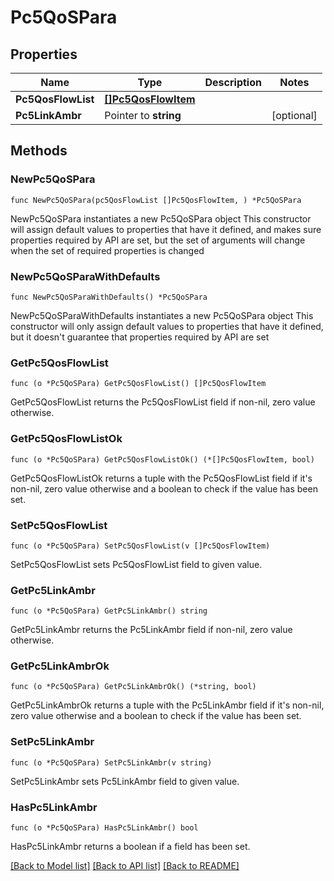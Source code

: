 # Pc5QoSPara

## Properties

Name | Type | Description | Notes
------------ | ------------- | ------------- | -------------
**Pc5QosFlowList** | [**[]Pc5QosFlowItem**](Pc5QosFlowItem.md) |  | 
**Pc5LinkAmbr** | Pointer to **string** |  | [optional] 

## Methods

### NewPc5QoSPara

`func NewPc5QoSPara(pc5QosFlowList []Pc5QosFlowItem, ) *Pc5QoSPara`

NewPc5QoSPara instantiates a new Pc5QoSPara object
This constructor will assign default values to properties that have it defined,
and makes sure properties required by API are set, but the set of arguments
will change when the set of required properties is changed

### NewPc5QoSParaWithDefaults

`func NewPc5QoSParaWithDefaults() *Pc5QoSPara`

NewPc5QoSParaWithDefaults instantiates a new Pc5QoSPara object
This constructor will only assign default values to properties that have it defined,
but it doesn't guarantee that properties required by API are set

### GetPc5QosFlowList

`func (o *Pc5QoSPara) GetPc5QosFlowList() []Pc5QosFlowItem`

GetPc5QosFlowList returns the Pc5QosFlowList field if non-nil, zero value otherwise.

### GetPc5QosFlowListOk

`func (o *Pc5QoSPara) GetPc5QosFlowListOk() (*[]Pc5QosFlowItem, bool)`

GetPc5QosFlowListOk returns a tuple with the Pc5QosFlowList field if it's non-nil, zero value otherwise
and a boolean to check if the value has been set.

### SetPc5QosFlowList

`func (o *Pc5QoSPara) SetPc5QosFlowList(v []Pc5QosFlowItem)`

SetPc5QosFlowList sets Pc5QosFlowList field to given value.


### GetPc5LinkAmbr

`func (o *Pc5QoSPara) GetPc5LinkAmbr() string`

GetPc5LinkAmbr returns the Pc5LinkAmbr field if non-nil, zero value otherwise.

### GetPc5LinkAmbrOk

`func (o *Pc5QoSPara) GetPc5LinkAmbrOk() (*string, bool)`

GetPc5LinkAmbrOk returns a tuple with the Pc5LinkAmbr field if it's non-nil, zero value otherwise
and a boolean to check if the value has been set.

### SetPc5LinkAmbr

`func (o *Pc5QoSPara) SetPc5LinkAmbr(v string)`

SetPc5LinkAmbr sets Pc5LinkAmbr field to given value.

### HasPc5LinkAmbr

`func (o *Pc5QoSPara) HasPc5LinkAmbr() bool`

HasPc5LinkAmbr returns a boolean if a field has been set.


[[Back to Model list]](../README.md#documentation-for-models) [[Back to API list]](../README.md#documentation-for-api-endpoints) [[Back to README]](../README.md)


